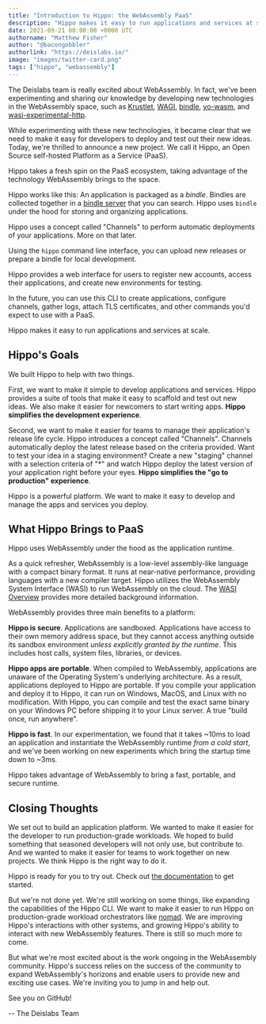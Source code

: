 ```yaml
---
title: "Introduction to Hippo: the WebAssembly PaaS"
description: "Hippo makes it easy to run applications and services at scale"
date: 2021-09-21 00:00:00 +0000 UTC
authorname: "Matthew Fisher"
author: "@bacongobbler"
authorlink: "https://deislabs.io/"
image: "images/twitter-card.png"
tags: ["hippo", "webassembly"]
---
```


The Deislabs team is really excited about WebAssembly. In fact, we've been
experimenting and sharing our knowledge by developing new technologies in the
WebAssembly space, such as [Krustlet](https://github.com/krustlet/krustlet),
[WAGI](https://github.com/deislabs/wagi),
[bindle](https://github.com/deislabs/bindle),
[yo-wasm](https://github.com/deislabs/yo-wasm), and
[wasi-experimental-http](https://github.com/deislabs/wasi-experimental-http).

While experimenting with these new technologies, it became clear that we need
to make it easy for developers to deploy and test out their new ideas. Today,
we're thrilled to announce a new project. We call it Hippo, an Open Source
self-hosted Platform as a Service (PaaS).

Hippo takes a fresh spin on the PaaS ecosystem, taking advantage of the
technology WebAssembly brings to the space.

Hippo works like this: An application is packaged as a _bindle_. Bindles are
collected together in a [bindle server](https://github.com/deislabs/bindle)
that you can search. Hippo uses `bindle` under the hood for storing and
organizing applications.

Hippo uses a concept called "Channels" to perform automatic deployments of your
applications. More on that later.

Using the `hippo` command line interface, you can upload new releases or
prepare a bindle for local development.

Hippo provides a web interface for users to register new accounts, access their
applications, and create new environments for testing.

In the future, you can use this CLI to create applications, configure channels,
gather logs, attach TLS certificates, and other commands you'd expect to use
with a PaaS.

Hippo makes it easy to run applications and services at scale.

## Hippo's Goals

We built Hippo to help with two things.

First, we want to make it simple to develop applications and services. Hippo
provides a suite of tools that make it easy to scaffold and test out new ideas.
We also make it easier for newcomers to start writing apps. **Hippo simplifies
the development experience**.

Second, we want to make it easier for teams to manage their application's
release life cycle. Hippo introduces a concept called "Channels". Channels
automatically deploy the latest release based on the criteria provided. Want to
test your idea in a staging environment? Create a new "staging" channel with a
selection criteria of "\*" and watch Hippo deploy the latest version of your
application right before your eyes. **Hippo simplifies the "go to production"
experience**.

Hippo is a powerful platform. We want to make it easy to develop and manage the
apps and services you deploy.

## What Hippo Brings to PaaS

Hippo uses WebAssembly under the hood as the application runtime.

As a quick refresher, WebAssembly is a low-level assembly-like language with a
compact binary format. It runs at near-native performance, providing languages
with a new compiler target. Hippo utilizes the WebAssembly System Interface
(WASI) to run WebAssembly on the cloud. The [WASI
Overview](https://github.com/bytecodealliance/wasmtime/blob/main/docs/WASI-overview.md)
provides more detailed background information.

WebAssembly provides three main benefits to a platform:

**Hippo is secure**. Applications are sandboxed. Applications have access to
their own memory address space, but they cannot access anything outside its
sandbox environment _unless explicitly granted by the runtime_. This includes
host calls, system files, libraries, or devices.

**Hippo apps are portable**. When compiled to WebAssembly, applications are
unaware of the Operating System's underlying architecture. As a result,
applications deployed to Hippo are portable. If you compile your application
and deploy it to Hippo, it can run on Windows, MacOS, and Linux with no
modification. With Hippo, you can compile and test the exact same binary on
your Windows PC before shipping it to your Linux server. A true "build once,
run anywhere".

**Hippo is fast**. In our experimentation, we found that it takes ~10ms to load
an application and instantiate the WebAssembly runtime _from a cold start_, and
we've been working on new experiments which bring the startup time down to
~3ms.

Hippo takes advantage of WebAssembly to bring a fast, portable, and secure
runtime.

## Closing Thoughts

We set out to build an application platform. We wanted to make it easier for
the developer to run production-grade workloads. We hoped to build something
that seasoned developers will not only use, but contribute to. And we wanted to
make it easier for teams to work together on new projects. We think Hippo is
the right way to do it.

Hippo is ready for you to try out. Check out [the
documentation](https://docs.hippofactory.dev) to get started.

But we're not done yet. We're still working on some things, like expanding the
capabilities of the Hippo CLI. We want to make it easier to run Hippo on
production-grade workload orchestrators like
[nomad](https://www.nomadproject.io/). We are improving Hippo's interactions
with other systems, and growing Hippo's ability to interact with new
WebAssembly features. There is still so much more to come.

But what we're most excited about is the work ongoing in the WebAssembly
community. Hippo's success relies on the success of the community to expand
WebAssembly's horizons and enable users to provide new and exciting use cases.
We're inviting you to jump in and help out.

See you on GitHub!

-- The Deislabs Team
